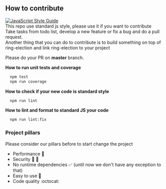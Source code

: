 ## How to contribute

[![JavaScript Style Guide](https://cdn.rawgit.com/standard/standard/master/badge.svg)](https://github.com/standard/standard)  
This repo use standard js style, please use it if you want to contribute  
Take tasks from todo list, develop a new feature or fix a bug and do a pull request.  
Another thing that you can do to contribute is to build something on top of ring-election and link ring-election to your project

Please do your PR on **master** branch.

**How to run unit tests and coverage**

```bash
  npm test
  npm run coverage
```

**How to check if your new code is standard style**

```bash
  npm run lint
```

**How to lint and format to standard JS your code**

```bash
  npm run lint:fix
```

### Project pillars

Please consider our pillars before to start change the project

- Performance :racehorse:
- Security :bank: :cop:
- No runtime dependencies :white_check_mark: (until now we don't have any exception to that)
- Easy to use :couple:
- Code quality :octocat:
